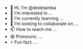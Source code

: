 - 👋 Hi, I’m @dedelamba
- 👀 I’m interested in ...
- 🌱 I’m currently learning ...
- 💞️ I’m looking to collaborate on ...
- 📫 How to reach me ...
- 😄 Pronouns: ...
- ⚡ Fun fact: ...

<!---
dedelamba/dedelamba is a ✨ special ✨ repository because its `README.md` (this file) appears on your GitHub profile.
You can click the Preview link to take a look at your changes.
--->
